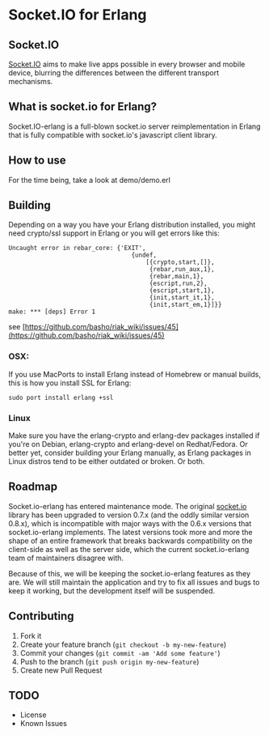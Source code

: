 Socket.IO for Erlang
====================

## Socket.IO

[Socket.IO](http://socket.io/) aims to make live apps possible in every browser and mobile device, blurring the differences between the different transport mechanisms.

## What is socket.io for Erlang?

Socket.IO-erlang is a full-blown socket.io server reimplementation in
Erlang that is fully compatible with socket.io's javascript client
library.

## How to use

For the time being, take a look at demo/demo.erl

## Building

Depending on a way you have your Erlang distribution installed, you might need crypto/ssl support in Erlang or you will get errors like this:

    Uncaught error in rebar_core: {'EXIT',
                                      {undef,
                                          [{crypto,start,[]},
                                           {rebar,run_aux,1},
                                           {rebar,main,1},
                                           {escript,run,2},
                                           {escript,start,1},
                                           {init,start_it,1},
                                           {init,start_em,1}]}}
    make: *** [deps] Error 1

see [https://github.com/basho/riak_wiki/issues/45](https://github.com/basho/riak_wiki/issues/45)

### OSX:
If you use MacPorts to install Erlang instead of Homebrew or manual builds, this is how you install SSL for Erlang:

    sudo port install erlang +ssl

### Linux
Make sure you have the erlang-crypto and erlang-dev packages installed if you're on Debian, erlang-crypto and erlang-devel on Redhat/Fedora. Or better yet, consider building
your Erlang manually, as Erlang packages in Linux distros tend to be
either outdated or broken. Or both.

## Roadmap
Socket.io-erlang has entered maintenance mode. The original [socket.io](http://socket.io) library has been upgraded to version 0.7.x (and the oddly similar version 0.8.x), which is incompatible with major ways with the 0.6.x versions that socket.io-erlang implements. The latest versions took more and more the shape of an entire framework that breaks backwards compatibility on the client-side as well as the server side, which the current socket.io-erlang team of maintainers disagree with.

Because of this, we will be keeping the socket.io-erlang features as they are. We will still maintain the application and try to fix all issues and bugs to keep it working, but the development itself will be suspended.

## Contributing

1. Fork it
2. Create your feature branch (`git checkout -b my-new-feature`)
3. Commit your changes (`git commit -am 'Add some feature'`)
4. Push to the branch (`git push origin my-new-feature`)
5. Create new Pull Request

## TODO

- License
- Known Issues
